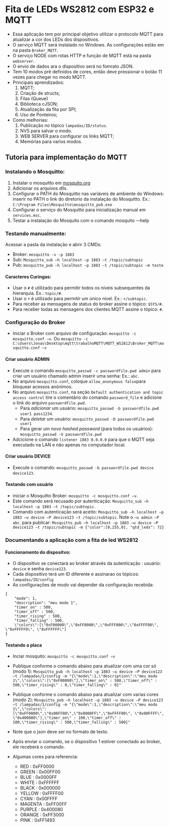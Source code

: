 # Fita de LEDs WS2812 com ESP32 e MQTT

* Essa aplicação tem por principal objetivo utilizar o protocolo MQTT para atualizar
a cor dos LEDs dos dispositivos.
* O serviço MQTT será instalado no Windows. As configurações estão em na pasta `Broker_MQTT`.
* O serviço NODE com rotas HTTP e função de MQTT está na pasta `webserver`. 
* O envio de dados ara o dispositivo será no fomrato JSON.
* Tem 10 modos pré definidos de cores, então deve pressionar o botão 11 vezes para chegar no modo MQTT.
* Principais aprendizados:
    1. MQTT;
    2. Criação de structs;
    3. Filas (Queue)
    4. Biblioteca cJSON;
    5. Atualização da fita por SPI;
    6. Uso de Ponteiros;
* Como melhorias:
    1. Publicação no tópico `lampadas/ID/status`.
    2. NVS para salvar o modo.
    3. WEB SERVER para configurar os links MQTT;
    4. Memórias para varios modos.

## Tutoria para implementação do MQTT

### Instalando o Mosquitto:
1. Instalar o mosquitto em <a href="https://mosquito.org/">mosquito.org</a>
2. Adicionar os arquivos dlls.
3. Configurar o PATH do Mosquitto nas variáveis de ambiente do Windows: inserir no PATH o link do diretorio da instalação do Mosquitto. Ex.: `C:\Program Files\Mosquitto\mosquitto_pub.exe`
4. Configurar o serviço do Mosquitto para inicialização manual em `services.msc`.
5. Testar a instalação do Mosquito com o comando mosquito -–help

### Testando manualmente:
Acessar a pasta da instalação e abrir 3 CMDs:
* Broker: `mosquitto -v -p 1883`
* Sub: `Mosquitto_sub –h localhost –p 1883 –t /topic/subtopic`
* Pub: `mosquitto_pub –h localhost –p 1883 –t /topic/subtopic –m teste`

####  Caracteres Curingas:
* Usar o `#` é utilizado para permitir todos os 
níveis subsequentes da hierarquia. Ex.: `topic/#`. 
* Usar o `+` é utilizado para permitir um único nível. Ex.: `+/subtopic`. 
* Para receber as mensagens de status do broker assine o tópico: `$SYS/#`.
* Para receber todas as mensagens dos clientes MQTT assine o tópico: `#`.

### Configuração do Broker
* Iniciar o Broker com arquivo de configuração: `mosquitto -c mosquitto.conf –v`. Ou `mosquitto -c C:\Users\Jonas\Desktop\mqtt\trabalhoMQTT\MQTT_WS2812\Broker_MQTT\mosquitto.conf –v`

#### Criar usuário ADMIN
* Execute o comando `mosquitto_passwd -c passwordfile.pwd admin` para criar um usuário chamado admin inserir uma senha: Ex.: `abc`.
* No arquivo `mosquitto.conf`, coloque `allow_anonymous false`para bloquear acessos anónimos.
* No arquivo `mosquitto.conf`,  na seção `Default authentication and topic access control` tire o comentário do comando
`password_file` e adicione o link do arquivo `passwordfile.pwd`.
    * Para _adicionar_ um usuário: `mosquitto_passwd -b passwordfile.pwd user1 pass1234`.
    * Para _deletar_ um usuário: `mosquitto_passwd -D passwordfile.pwd user1`
    * Para gerar um _novo hashed password_ (para todos os usuários): `mosquitto_passwd -U passwordfile.pwd`
* Adcicione o comando `listener 1883 0.0.0.0` para que o MQTT seja executado na LAN e não apenas no computador local.

#### Criar usuário DEVICE
* Execute o comando: `mosquitto_passwd -b passwordfile.pwd device device123`.

#### Testando com usuário
* iniciar o Mosquitto Broker: `mosquitto -c mosquitto.conf –v`.
* Este comando será recusado por autenticação: `Mosquitto_sub –h localhost –p 1883 –t /topic/subtopic`.
* Comando com autenticação será aceito: `Mosquitto_sub –h localhost –p 1883 –u device –P device123 –t /topic/subtopic`. Note o `–u admin –P abc`. para publicar: `Mosquitto_pub –h localhost –p 1883 –u device –P device123 –t /topic/subtopic -m {"color":[0,255,0], "qtd_leds": 72}`

### Documentando a aplicação com a fita de led WS2812

#### Funcionamento do dispositvo:

* O dispositivo se conectará ao broker através da autenticação : usuário: `device` e senha `device123`.
* Cada dispositivo terá um ID diferente e assinarao os tópicos: `lampadas/ID/config`
* As configurações de modo vai depender da configuração recebida: 
```
{
    "mode": 1,
    "description": "meu modo 1",
    "timer_on" : 500,
    "timer_off" : 500,
    "timer_rising" : 500,
    "timer_falling" : 500,
    \"colors\":[\"0xF00000\",\"0xFF0000\",\"0xFFF000\",\"0xFFFF00\", \"0xFFFFF0\", \"0xFFFFFF\"]
}
```

#### Testando a placa
* Inciar mosquito: `mosquitto -c mosquitto.conf –v`

* Publique conforme o comando abaixo para atualizar com uma cor só (modo 1):
`Mosquitto_pub –h localhost –p 1883 –u device –P device123 –t /lampadas/1/config -m "{\"mode\":1,\"description\":\"meu modo 1\",\"colors\":[\"0xF00000\"],\"timer_on\" : 500,\"timer_off\" : 500,\"timer_rising\" : 0,\"timer_falling\" : 0}"`

* Publique conforme o comando abaixo para atualizar com varias cores (modo 2):
`Mosquitto_pub –h localhost –p 1883 –u device –P device123 –t /lampadas/1/config -m "{\"mode\":1,\"description\":\"meu modo 1\",\"colors\":[\"0xFF0000\",\"0x00FF00\",\"0x0000FF\",\"0xFFFF00\", \"0x00FFFF\", \"0x400080\"],\"timer_on\" : 100,\"timer_off\" : 100,\"timer_rising\" : 500,\"timer_falling\" : 500}"`

* Note que o json deve ser no formato de texto.
* Após enviar o comando, se o dispositivo 1 estiver conectado ao broker, ele receberá o comando.

* Algumas cores para referencia:
    * RED : 0xFF0000
    * GREEN : 0x00FF00
    * BLUE : 0x0000FF
    * WHITE : 0xFFFFFF
    * BLACK : 0x000000
    * YELLOW : 0xFFFF00
    * CYAN : 0x00FFFF
    * MAGENTA : 0xFF00FF
    * PURPLE : 0x400080
    * ORANGE : 0xFF3000
    * PINK : 0xFF1493